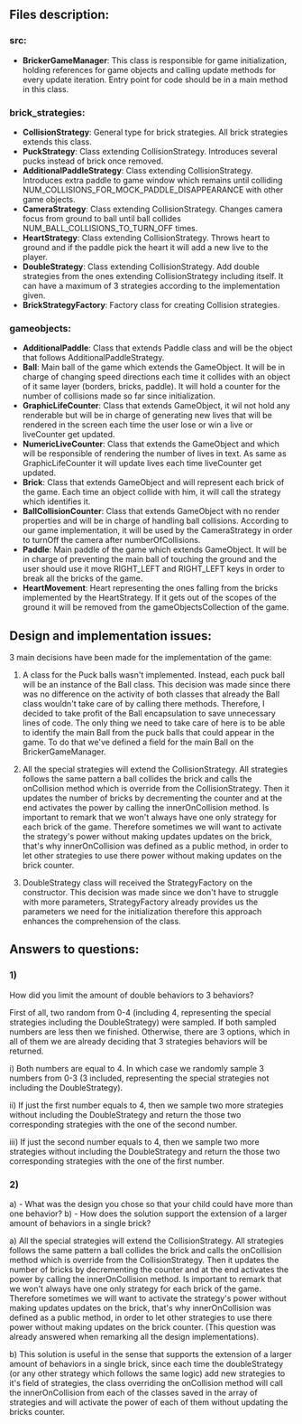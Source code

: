 ## Files description:

### src:

- **BrickerGameManager**: This class is responsible for game initialization, holding references for game objects and
 calling update methods for every update iteration. Entry point for code should be in a main method in this class.

### brick_strategies:

- **CollisionStrategy**: General type for brick strategies. All brick strategies extends this class.
- **PuckStrategy**: Class extending CollisionStrategy. Introduces several pucks instead of brick once removed.
- **AdditionalPaddleStrategy**: Class extending CollisionStrategy. Introduces extra
 paddle to game window which remains until colliding NUM_COLLISIONS_FOR_MOCK_PADDLE_DISAPPEARANCE with
 other game objects.
- **CameraStrategy**: Class extending CollisionStrategy.
 Changes camera focus from ground to ball until ball collides NUM_BALL_COLLISIONS_TO_TURN_OFF times.
- **HeartStrategy**: Class extending CollisionStrategy.
 Throws heart to ground and if the paddle pick the heart it will add a new live to the player.
- **DoubleStrategy**: Class extending CollisionStrategy.
 Add double strategies from the ones extending CollisionStrategy including itself. It can have a maximum of
 3 strategies according to the implementation given.
- **BrickStrategyFactory**: Factory class for creating Collision strategies.

### gameobjects:

- **AdditionalPaddle**: Class that extends Paddle class and will be the object that follows AdditionalPaddleStrategy.
- **Ball**: Main ball of the game which extends the GameObject. It will be in charge of changing speed directions
each time it collides with an object of it same layer (borders, bricks, paddle). It will hold a counter
for the number of collisions made so far since initialization.
- **GraphicLifeCounter**: Class that extends GameObject, it wil not hold any renderable but will be in charge of generating new lives
that will be rendered in the screen each time the user lose or win a live or liveCounter get updated.
- **NumericLiveCounter**: Class that extends the GameObject and which will be responsible of rendering the number of lives in text.
As same as GraphicLifeCounter it will update lives each time liveCounter get updated.
- **Brick**: Class that extends GameObject and will represent each brick of the game. Each time an object collide with
him, it will call the strategy which identifies it.
- **BallCollisionCounter**: Class that extends GameObject with no render properties and will be in charge of handling ball collisions.
According to our game implementation, it will be used by the CameraStrategy in order to turnOff the camera
after numberOfCollisions.
- **Paddle**: Main paddle of the game which extends GameObject. It will be in charge of preventing the main ball of
touching the ground and the user should use it move RIGHT_LEFT and RIGHT_LEFT keys in order to break all
the bricks of the game.
- **HeartMovement**: Heart representing the ones falling from the bricks implemented by the HeartStrategy. If it gets out of
 the scopes of the ground it will be removed from the gameObjectsCollection of the game.

## Design and implementation issues:

3 main decisions have been made for the implementation of the game:

1) A class for the Puck balls wasn't implemented. Instead, each puck ball will be an instance of the Ball class.
This decision was made since there was no difference on the activity of both classes that already the Ball
class wouldn't take care of by calling there methods. Therefore, I decided to take profit of the Ball
encapsulation to save unnecessary lines of code. The only thing we need to take care of here is to be able
to identify the main Ball from the puck balls that could appear in the game. To do that we've defined a field
for the main Ball on the BrickerGameManager.

2) All the special strategies will extend the CollisionStrategy. All strategies follows the same pattern a ball
collides the brick and calls the onCollision method which is override from the CollisionStrategy. Then it
updates the number of bricks by decrementing the counter and at the end activates the power by calling the
innerOnCollision method. Is important to remark that we won't always have one only strategy for each brick of
the game. Therefore sometimes we will want to activate the strategy's power without making updates updates on
the brick, that's why innerOnCollision was defined as a public method, in order to let other strategies to use
there power without making updates on the brick counter.

3) DoubleStrategy class will received the StrategyFactory on the constructor. This decision was made since
we don't have to struggle with more parameters, StrategyFactory already provides us the parameters we need for
the initialization therefore this approach enhances the comprehension of the class.

## Answers to questions:

### 1) 
How did you limit the amount of double behaviors to 3 behaviors?

First of all, two random from 0-4 (including 4, representing the special strategies
including the DoubleStrategy) were sampled. If both sampled numbers are less then we finished.
Otherwise, there are 3 options, which in all of them we are already deciding that 3 strategies behaviors
will be returned.

i) Both numbers are equal to 4. In which case we randomly sample 3 numbers from 0-3 (3 included,
representing the special strategies not including the DoubleStrategy).

ii) If just the first number equals to 4, then we sample two more strategies without including
the DoubleStrategy and return the those two corresponding strategies with the one of the second number.

iii) If just the second number equals to 4, then we sample two more strategies without including
the DoubleStrategy and return the those two corresponding strategies with the one of the first number.

### 2)

a) - What was the design you chose so that your child could have more than one behavior?
b) - How does the solution support the extension of a larger amount of behaviors in a single brick?

a) All the special strategies will extend the CollisionStrategy. All strategies follows the same pattern a ball
collides the brick and calls the onCollision method which is override from the CollisionStrategy. Then it
updates the number of bricks by decrementing the counter and at the end activates the power by calling the
innerOnCollision method. Is important to remark that we won't always have one only strategy for each brick of
the game. Therefore sometimes we will want to activate the strategy's power without making updates updates on
the brick, that's why innerOnCollision was defined as a public method, in order to let other strategies to use
there power without making updates on the brick counter. (This question was already answered when remarking all
the design implementations).

b) This solution is useful in the sense that supports the extension of a larger amount of behaviors in a single
brick, since each time the doubleStrategy (or any other strategy which follows the same logic) add new
strategies to it's field of strategies, the class overriding the onCollision method will call the
innerOnCollision from each of the classes saved in the array of strategies and will activate the power of
each of them without updating the bricks counter.


